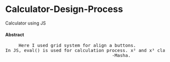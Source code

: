 # Calculator-Design-Process
Calculator using JS
<h4>Abstract</h4>
<pre>
     Here I used grid system for align a buttons.
In JS, eval() is used for calculation process. x² and x³ claculation process is make it done by two simple function.
                                        -Masha.
</pre>
